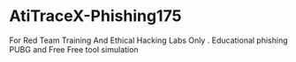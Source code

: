 # AtiTraceX-Phishing175
For Red Team Training And Ethical Hacking Labs Only . Educational phishing PUBG and Free Free tool simulation

